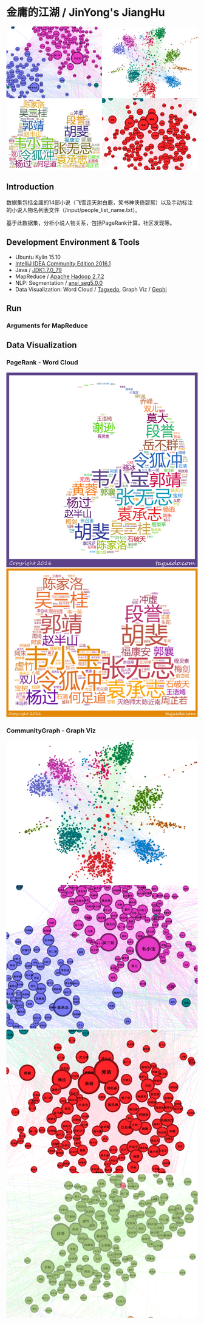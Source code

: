 # 金庸的江湖 / JinYong's JiangHu

![Analyse the relation of characters in JinYong's novels](./assets/Result02.jpg)

## Introduction

数据集包括金庸的14部小说（飞雪连天射白鹿，笑书神侠倚碧鸳）以及手动标注的小说人物名列表文件（/input/people_list_name.txt）。

基于此数据集，分析小说人物关系，包括PageRank计算，社区发现等。

## Development Environment & Tools

+ Ubuntu Kylin 15.10
+ [IntelliJ IDEA Community Edition 2016.1](https://www.jetbrains.com/idea/download/#section=linux)
+ Java / [JDK1.7.0_79](http://www.oracle.com/technetwork/java/javase/downloads/jdk7-downloads-1880260.html)
+ MapReduce / [Apache Hadoop 2.7.2](http://hadoop.apache.org/)
+ NLP: Segmentation / [ansj_seg5.0.0](https://github.com/NLPchina/ansj_seg)
+ Data Visualization: Word Cloud / [Tagxedo](http://www.tagxedo.com/), Graph Viz / [Gephi](https://gephi.org/)

## Run

### Arguments for MapReduce

> 

## Data Visualization

### PageRank - Word Cloud

![](./assets/PageRank/PageRank2.4.jpg)
![](./assets/PageRank/PageRank3.1.jpg)

### CommunityGraph - Graph Viz

![](./assets/CommunityGraph/screenshot5.0.png)
![](./assets/CommunityGraph/screenshot5.1.png)
![](./assets/CommunityGraph/screenshot5.2.png)
![](./assets/CommunityGraph/screenshot5.3.png)

